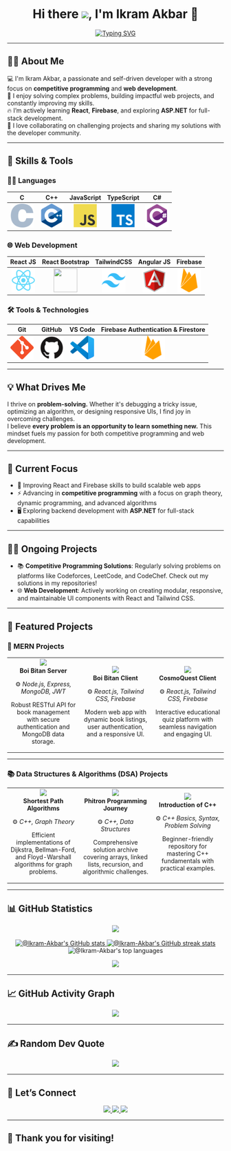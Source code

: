 <h1 align="center">Hi there <img src="https://raw.githubusercontent.com/MartinHeinz/MartinHeinz/master/wave.gif" width="25px">, I'm Ikram Akbar 💙</h1>

<div align="center">

[![Typing SVG](https://readme-typing-svg.herokuapp.com?&color=2484FF&size=32&lines=Developer+%7C+Problem+Solver+%7C+Competitive+Programmer;React+%26+Firebase+Enthusiast;Lifelong+Learner+⚡;Passionate+About+Web+Development+💻&font=Pacifico&center=true&height=50&width=700&vCenter=true)](https://github.com/Ikram-Akbar)

</div>

---

## 🙋‍♂️ About Me

💻 I'm Ikram Akbar, a passionate and self-driven developer with a strong focus on **competitive programming** and **web development**.  
🎯 I enjoy solving complex problems, building impactful web projects, and constantly improving my skills.  
🔥 I’m actively learning **React**, **Firebase**, and exploring **ASP.NET** for full-stack development.  
💞️ I love collaborating on challenging projects and sharing my solutions with the developer community.

---

## 🚀 Skills & Tools

### 👨‍💻 Languages
| C | C++ | JavaScript | TypeScript | C# |
|:-:|:-:|:-:|:-:|:-:|
| <img src="https://github.com/devicons/devicon/blob/master/icons/c/c-original.svg" width="55" height="55"/> | <img src="https://github.com/devicons/devicon/blob/master/icons/cplusplus/cplusplus-original.svg" width="55" height="55"/> | <img src="https://github.com/devicons/devicon/blob/master/icons/javascript/javascript-original.svg" width="55" height="55"/> | <img src="https://github.com/devicons/devicon/blob/master/icons/typescript/typescript-original.svg" width="55" height="55"/> | <img src="https://github.com/devicons/devicon/blob/master/icons/csharp/csharp-original.svg" width="55" height="55"/> |

### 🌐 Web Development
| React JS | React Bootstrap | TailwindCSS | Angular JS | Firebase |
|:-:|:-:|:-:|:-:|:-:|
| <img src="https://github.com/devicons/devicon/blob/master/icons/react/react-original.svg" width="55" height="55"/> | <img src="https://upload.wikimedia.org/wikipedia/commons/b/b2/Bootstrap_logo.svg" width="55" height="55"/> | <img src="https://github.com/devicons/devicon/blob/master/icons/tailwindcss/tailwindcss-plain.svg" width="55" height="55"/> | <img src="https://github.com/devicons/devicon/blob/master/icons/angularjs/angularjs-original.svg" width="55" height="55"/> | <img src="https://github.com/devicons/devicon/blob/master/icons/firebase/firebase-plain.svg" width="55" height="55"/> |

### 🛠️ Tools & Technologies
| Git | GitHub | VS Code | Firebase Authentication & Firestore |
|:-:|:-:|:-:|:-:|
| <img src="https://github.com/devicons/devicon/blob/master/icons/git/git-original.svg" width="55" height="55"/> | <img src="https://github.com/devicons/devicon/blob/master/icons/github/github-original.svg" width="55" height="55"/> | <img src="https://github.com/devicons/devicon/blob/master/icons/vscode/vscode-original.svg" width="55" height="55"/> | <img src="https://github.com/devicons/devicon/blob/master/icons/firebase/firebase-plain.svg" width="55" height="55"/> |

---

## 💡 What Drives Me

I thrive on **problem-solving.** Whether it's debugging a tricky issue, optimizing an algorithm, or designing responsive UIs, I find joy in overcoming challenges.  
I believe **every problem is an opportunity to learn something new.** This mindset fuels my passion for both competitive programming and web development.

---

## 🌱 Current Focus

- 🚀 Improving React and Firebase skills to build scalable web apps
- ⚡ Advancing in **competitive programming** with a focus on graph theory, dynamic programming, and advanced algorithms
- 🖥️ Exploring backend development with **ASP.NET** for full-stack capabilities

---

## 🧑‍💻 Ongoing Projects

- 📚 **Competitive Programming Solutions**: Regularly solving problems on platforms like Codeforces, LeetCode, and CodeChef. Check out my solutions in my repositories!
- 🌐 **Web Development**: Actively working on creating modular, responsive, and maintainable UI components with React and Tailwind CSS.

---

## 📂 Featured Projects

### 🚀 MERN Projects
<div align="center">

<table>
  <tr>
    <td align="center" width="33%">
      <a href="https://github.com/Ikram-Akbar/Boi-Bitan-Server">
        <img src="https://github-readme-stats.vercel.app/api/pin/?username=Ikram-Akbar&repo=Boi-Bitan-Server&theme=transparent&border_color=0C77FF" />
      </a>
      <br/>
      <b>Boi Bitan Server</b>  
      <p>⚙️ <i>Node.js, Express, MongoDB, JWT</i></p>
      <p>Robust RESTful API for book management with secure authentication and MongoDB data storage.</p>
    </td>
    <td align="center" width="33%">
      <a href="https://github.com/Ikram-Akbar/Boi-Bitan-client">
        <img src="https://github-readme-stats.vercel.app/api/pin/?username=Ikram-Akbar&repo=Boi-Bitan-client&theme=transparent&border_color=0C77FF" />
      </a>
      <br/>
      <b>Boi Bitan Client</b>  
      <p>⚙️ <i>React.js, Tailwind CSS, Firebase</i></p>
      <p>Modern web app with dynamic book listings, user authentication, and a responsive UI.</p>
    </td>
    <td align="center" width="33%">
      <a href="https://github.com/AlgoWizardsLab/cosmoquest-client">
        <img src="https://github-readme-stats.vercel.app/api/pin/?username=AlgoWizardsLab&repo=cosmoquest-client&theme=transparent&border_color=0C77FF" />
      </a>
      <br/>
      <b>CosmoQuest Client</b>  
      <p>⚙️ <i>React.js, Tailwind CSS, Firebase</i></p>
      <p>Interactive educational quiz platform with seamless navigation and engaging UI.</p>
    </td>
  </tr>
</table>

</div>

---

### 📚 Data Structures & Algorithms (DSA) Projects
<div align="center">

<table>
  <tr>
    <td align="center" width="33%">
      <a href="https://github.com/Ikram-Akbar/Shortest-Path-Algorithms">
        <img src="https://github-readme-stats.vercel.app/api/pin/?username=Ikram-Akbar&repo=Shortest-Path-Algorithms&theme=transparent&border_color=0C77FF" />
      </a>
      <br/>
      <b>Shortest Path Algorithms</b>  
      <p>⚙️ <i>C++, Graph Theory</i></p>
      <p>Efficient implementations of Dijkstra, Bellman-Ford, and Floyd-Warshall algorithms for graph problems.</p>
    </td>
    <td align="center" width="33%">
      <a href="https://github.com/Ikram-Akbar/Phitron">
        <img src="https://github-readme-stats.vercel.app/api/pin/?username=Ikram-Akbar&repo=Phitron&theme=transparent&border_color=0C77FF" />
      </a>
      <br/>
      <b>Phitron Programming Journey</b>  
      <p>⚙️ <i>C++, Data Structures</i></p>
      <p>Comprehensive solution archive covering arrays, linked lists, recursion, and algorithmic challenges.</p>
    </td>
    <td align="center" width="33%">
      <a href="https://github.com/AlgoWizardsLab/Introduction-of-CPP">
        <img src="https://github-readme-stats.vercel.app/api/pin/?username=AlgoWizardsLab&repo=Introduction-of-CPP&theme=transparent&border_color=0C77FF" />
      </a>
      <br/>
      <b>Introduction of C++</b>  
      <p>⚙️ <i>C++ Basics, Syntax, Problem Solving</i></p>
      <p>Beginner-friendly repository for mastering C++ fundamentals with practical examples.</p>
    </td>
  </tr>
</table>

</div>

---

## 📊 GitHub Statistics

<div align="center">

![](https://visitcount.itsvg.in/api?id=Ikram-Akbar&label=Profile%20Visitors&color=0&icon=7&pretty=true)

<a href="https://github.com/Ikram-Akbar?tab=repositories">
    <img src="https://github-readme-stats.vercel.app/api?username=Ikram-Akbar&show_icons=true&hide_title=false&count_private=true&theme=transparent&border_color=0C77FF" width="45%" alt="@Ikram-Akbar's GitHub stats">
</a>

<a href="https://github.com/Ikram-Akbar?tab=stars">
    <img src="https://github-readme-streak-stats.herokuapp.com/?user=Ikram-Akbar&hide_border=false&theme=transparent&border=0C77FF" width="45%" alt="@Ikram-Akbar's GitHub streak stats">
</a>

<img src="https://github-readme-stats.vercel.app/api/top-langs/?username=Ikram-Akbar&layout=compact&hide_title=false&theme=transparent&border_color=0C77FF" width="30%" alt="@Ikram-Akbar's top languages">

![](https://github-profile-trophy.vercel.app/?username=Ikram-Akbar&theme=algolia&no-bg=true&no-frame=true)

</div>

---

## 📈 GitHub Activity Graph

<div align="center">

<a href="https://github.com/ashutosh00710/github-readme-activity-graph">
  <img src="https://github-readme-activity-graph.vercel.app/graph?username=Ikram-Akbar&bg_color=ffffff00&color=0c77ff&line=0c77ff&point=003366&area=true&hide_border=true"/>
</a>

</div>

---

## ✍️ Random Dev Quote

<div align="center">

![](https://quotes-github-readme.vercel.app/api?theme=algolia&type=horizontal)

</div>

---

## 🤝 Let’s Connect

<div align="center">

<a href="mailto:Ikramhossain850@gmail.com">
    <img src="https://img.shields.io/badge/Gmail-D14836?style=for-the-badge&logo=gmail&logoColor=white" />
</a>

<a href="https://discord.com/users/ikramakbar">
    <img src="https://img.shields.io/badge/Discord-5865F2?style=for-the-badge&logo=discord&logoColor=white" />
</a>

<a href="https://www.linkedin.com/in/ikram-akbar">
    <img src="https://img.shields.io/badge/LinkedIn-0A66C2?style=for-the-badge&logo=linkedin&logoColor=white" />
</a>

</div>

---

## 🙌 Thank you for visiting!
